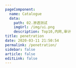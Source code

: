 ```yaml
---
pageComponent:
  name: Catalogue
  data:
    path: 02.渗透测试
    imgUrl: /img/ui.png
    description: Top10,内网,审计
title: penetration
date: 2020-03-11 21:50:54
permalink: /penetration/
sidebar: false
article: false
editLink: false
---
```


